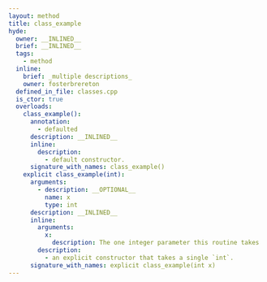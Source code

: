 ```yaml
---
layout: method
title: class_example
hyde:
  owner: __INLINED__
  brief: __INLINED__
  tags:
    - method
  inline:
    brief: _multiple descriptions_
    owner: fosterbrereton
  defined_in_file: classes.cpp
  is_ctor: true
  overloads:
    class_example():
      annotation:
        - defaulted
      description: __INLINED__
      inline:
        description:
          - default constructor.
      signature_with_names: class_example()
    explicit class_example(int):
      arguments:
        - description: __OPTIONAL__
          name: x
          type: int
      description: __INLINED__
      inline:
        arguments:
          x:
            description: The one integer parameter this routine takes
        description:
          - an explicit constructor that takes a single `int`.
      signature_with_names: explicit class_example(int x)
---
```

